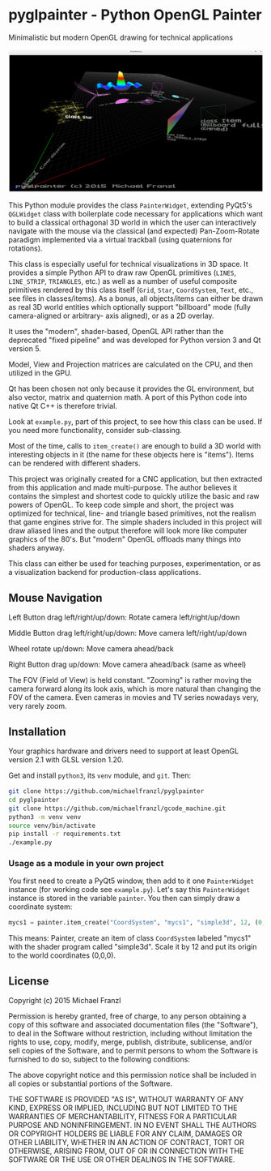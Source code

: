 # pyglpainter - Python OpenGL Painter

Minimalistic but modern OpenGL drawing for technical applications

![](screenshot.png)

This Python module provides the class `PainterWidget`, extending PyQt5's `QGLWidget` class with
boilerplate code necessary for applications which want to build a classical orthagonal 3D world in
which the user can interactively navigate with the mouse via the classical (and expected)
Pan-Zoom-Rotate paradigm implemented via a virtual trackball (using quaternions for rotations).

This class is especially useful for technical visualizations in 3D space. It provides a simple
Python API to draw raw OpenGL primitives (`LINES`, `LINE_STRIP`, `TRIANGLES`, etc.) as well as a
number of useful composite primitives rendered by this class itself (`Grid`, `Star`, `CoordSystem`,
`Text`, etc., see files in classes/items). As a bonus, all objects/items can either be drawn as real
3D world entities which optionally support "billboard" mode (fully camera-aligned or arbitrary- axis
aligned), or as a 2D overlay.

It uses the "modern", shader-based, OpenGL API rather than the deprecated "fixed pipeline" and was
developed for Python version 3 and Qt version 5.

Model, View and Projection matrices are calculated on the CPU, and then utilized in the GPU.

Qt has been chosen not only because it provides the GL environment, but also vector, matrix and
quaternion math. A port of this Python code into native Qt C++ is therefore trivial.

Look at `example.py`, part of this project, to see how this class can be used. If you need more
functionality, consider sub-classing.

Most of the time, calls to `item_create()` are enough to build a 3D world with interesting objects
in it (the name for these objects here is "items"). Items can be rendered with different shaders.

This project was originally created for a CNC application, but then extracted from this application
and made multi-purpose. The author believes it contains the simplest and shortest code to quickly
utilize the basic and raw powers of OpenGL. To keep code simple and short, the project was optimized
for technical, line- and triangle based primitives, not the realism that game engines strive for.
The simple shaders included in this project will draw aliased lines and the output therefore will
look more like computer graphics of the 80's.  But "modern" OpenGL offloads many things into shaders
anyway.

This class can either be used for teaching purposes, experimentation, or as a visualization backend
for production-class applications.

## Mouse Navigation

Left Button drag left/right/up/down: Rotate camera left/right/up/down

Middle Button drag left/right/up/down: Move camera left/right/up/down

Wheel rotate up/down: Move camera ahead/back

Right Button drag up/down: Move camera ahead/back (same as wheel)

The FOV (Field of View) is held constant. "Zooming" is rather moving the camera forward along its
look axis, which is more natural than changing the FOV of the camera. Even cameras in movies and TV
series nowadays very, very rarely zoom.



## Installation

Your graphics hardware and drivers need to support at least OpenGL version 2.1 with GLSL version
1.20.

Get and install `python3`, its `venv` module, and `git`. Then:

```bash
git clone https://github.com/michaelfranzl/pyglpainter
cd pyglpainter
git clone https://github.com/michaelfranzl/gcode_machine.git
python3 -m venv venv
source venv/bin/activate
pip install -r requirements.txt
./example.py
```


### Usage as a module in your own project

You first need to create a PyQt5 window, then add to it one `PainterWidget` instance (for working
code see `example.py`). Let's say this `PainterWidget` instance is stored in the variable `painter`.
You then can simply draw a coordinate system:

```python
mycs1 = painter.item_create("CoordSystem", "mycs1", "simple3d", 12, (0, 0, 0))
```

This means: Painter, create an item of class `CoordSystem` labeled "mycs1" with the shader program
called "simple3d". Scale it by 12 and put its origin to the world coordinates (0,0,0).



## License

Copyright (c) 2015 Michael Franzl

Permission is hereby granted, free of charge, to any person obtaining a copy of this software and
associated documentation files (the "Software"), to deal in the Software without restriction,
including without limitation the rights to use, copy, modify, merge, publish, distribute,
sublicense, and/or sell copies of the Software, and to permit persons to whom the Software is
furnished to do so, subject to the following conditions:

The above copyright notice and this permission notice shall be included in all copies or substantial
portions of the Software.

THE SOFTWARE IS PROVIDED "AS IS", WITHOUT WARRANTY OF ANY KIND, EXPRESS OR IMPLIED, INCLUDING BUT
NOT LIMITED TO THE WARRANTIES OF MERCHANTABILITY, FITNESS FOR A PARTICULAR PURPOSE AND
NONINFRINGEMENT. IN NO EVENT SHALL THE AUTHORS OR COPYRIGHT HOLDERS BE LIABLE FOR ANY CLAIM, DAMAGES
OR OTHER LIABILITY, WHETHER IN AN ACTION OF CONTRACT, TORT OR OTHERWISE, ARISING FROM, OUT OF OR IN
CONNECTION WITH THE SOFTWARE OR THE USE OR OTHER DEALINGS IN THE SOFTWARE.

